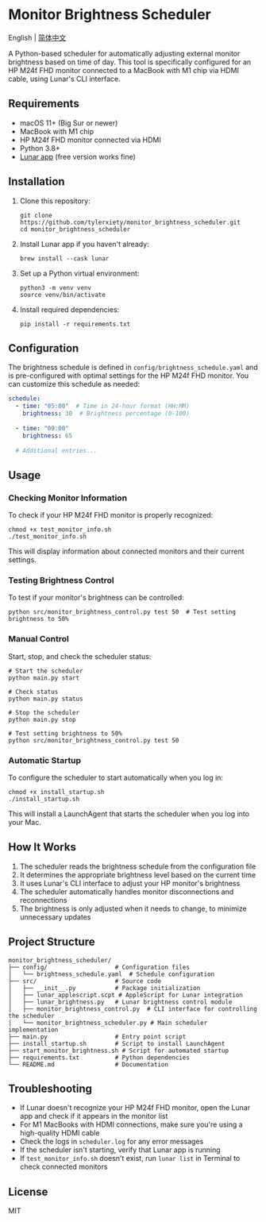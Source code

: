 # Monitor Brightness Scheduler

English | [简体中文](README_zh.md)

A Python-based scheduler for automatically adjusting external monitor brightness based on time of day. This tool is specifically configured for an HP M24f FHD monitor connected to a MacBook with M1 chip via HDMI cable, using Lunar's CLI interface.

## Requirements

- macOS 11+ (Big Sur or newer)
- MacBook with M1 chip
- HP M24f FHD monitor connected via HDMI
- Python 3.8+
- [Lunar app](https://lunar.fyi/) (free version works fine)

## Installation

1. Clone this repository:
   ```
   git clone https://github.com/tylerxiety/monitor_brightness_scheduler.git
   cd monitor_brightness_scheduler
   ```

2. Install Lunar app if you haven't already:
   ```
   brew install --cask lunar
   ```

3. Set up a Python virtual environment:
   ```
   python3 -m venv venv
   source venv/bin/activate
   ```

4. Install required dependencies:
   ```
   pip install -r requirements.txt
   ```

## Configuration

The brightness schedule is defined in `config/brightness_schedule.yaml` and is pre-configured with optimal settings for the HP M24f FHD monitor. You can customize this schedule as needed:

```yaml
schedule:
  - time: "05:00"  # Time in 24-hour format (HH:MM)
    brightness: 30  # Brightness percentage (0-100)
  
  - time: "09:00" 
    brightness: 65
  
  # Additional entries...
```

## Usage

### Checking Monitor Information

To check if your HP M24f FHD monitor is properly recognized:

```
chmod +x test_monitor_info.sh
./test_monitor_info.sh
```

This will display information about connected monitors and their current settings.

### Testing Brightness Control

To test if your monitor's brightness can be controlled:

```
python src/monitor_brightness_control.py test 50  # Test setting brightness to 50%
```

### Manual Control

Start, stop, and check the scheduler status:

```
# Start the scheduler
python main.py start

# Check status
python main.py status

# Stop the scheduler
python main.py stop

# Test setting brightness to 50%
python src/monitor_brightness_control.py test 50
```

### Automatic Startup

To configure the scheduler to start automatically when you log in:

```
chmod +x install_startup.sh
./install_startup.sh
```

This will install a LaunchAgent that starts the scheduler when you log into your Mac.

## How It Works

1. The scheduler reads the brightness schedule from the configuration file
2. It determines the appropriate brightness level based on the current time
3. It uses Lunar's CLI interface to adjust your HP monitor's brightness
4. The scheduler automatically handles monitor disconnections and reconnections
5. The brightness is only adjusted when it needs to change, to minimize unnecessary updates

## Project Structure

```
monitor_brightness_scheduler/
├── config/                   # Configuration files
│   └── brightness_schedule.yaml  # Schedule configuration
├── src/                      # Source code
│   ├── __init__.py           # Package initialization
│   ├── lunar_applescript.scpt # AppleScript for Lunar integration
│   ├── lunar_brightness.py   # Lunar brightness control module
│   ├── monitor_brightness_control.py  # CLI interface for controlling the scheduler
│   └── monitor_brightness_scheduler.py # Main scheduler implementation
├── main.py                   # Entry point script
├── install_startup.sh        # Script to install LaunchAgent
├── start_monitor_brightness.sh # Script for automated startup
├── requirements.txt          # Python dependencies
└── README.md                 # Documentation
```

## Troubleshooting

- If Lunar doesn't recognize your HP M24f FHD monitor, open the Lunar app and check if it appears in the monitor list
- For M1 MacBooks with HDMI connections, make sure you're using a high-quality HDMI cable
- Check the logs in `scheduler.log` for any error messages
- If the scheduler isn't starting, verify that Lunar app is running
- If `test_monitor_info.sh` doesn't exist, run `lunar list` in Terminal to check connected monitors

## License

MIT 